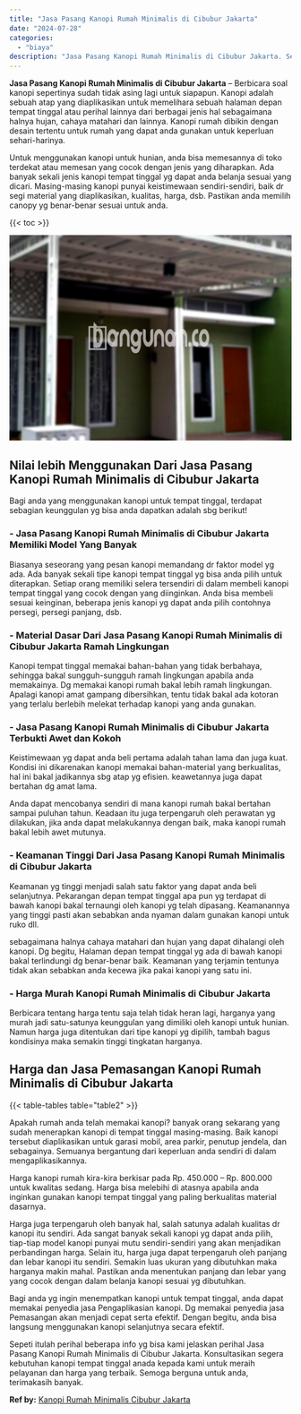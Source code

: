 ```yaml
---
title: "Jasa Pasang Kanopi Rumah Minimalis di Cibubur Jakarta"
date: "2024-07-28"
categories: 
  - "biaya"
description: "Jasa Pasang Kanopi Rumah Minimalis di Cibubur Jakarta. Sepeti itulah perihal beberapa info yg bisa kami jelaskan perihal Jasa Pasang Kanopi Rumah Minimalis d..."
---
```


**Jasa Pasang Kanopi Rumah Minimalis di Cibubur Jakarta** – Berbicara soal kanopi sepertinya sudah tidak asing lagi untuk siapapun. Kanopi adalah sebuah atap yang diaplikasikan untuk memelihara sebuah halaman depan tempat tinggal atau perihal lainnya dari berbagai jenis hal sebagaimana halnya hujan, cahaya matahari dan lainnya. Kanopi rumah dibikin dengan desain tertentu untuk rumah yang dapat anda gunakan untuk keperluan sehari-harinya.

Untuk menggunakan kanopi untuk hunian, anda bisa memesannya di toko terdekat atau memesan yang cocok dengan jenis yang diharapkan. Ada banyak sekali jenis kanopi tempat tinggal yg dapat anda belanja sesuai yang dicari. Masing-masing kanopi punyai keistimewaan sendiri-sendiri, baik dr segi material yang diaplikasikan, kualitas, harga, dsb. Pastikan anda memilih canopy yg benar-benar sesuai untuk anda.

{{< toc >}}

![Jasa Pasang Kanopi Rumah Minimalis di Cibubur Jakarta](/images/harga-kanopi-minimalis-31.png)

## Nilai lebih Menggunakan Dari Jasa Pasang Kanopi Rumah Minimalis di Cibubur Jakarta

Bagi anda yang menggunakan kanopi untuk tempat tinggal, terdapat sebagian keunggulan yg bisa anda dapatkan adalah sbg berikut!

### \- Jasa Pasang Kanopi Rumah Minimalis di Cibubur Jakarta Memiliki Model Yang Banyak

Biasanya seseorang yang pesan kanopi memandang dr faktor model yg ada. Ada banyak sekali tipe kanopi tempat tinggal yg bisa anda pilih untuk diterapkan. Setiap orang memiliki selera tersendiri di dalam membeli kanopi tempat tinggal yang cocok dengan yang diinginkan. Anda bisa membeli sesuai keinginan, beberapa jenis kanopi yg dapat anda pilih contohnya persegi, persegi panjang, dsb.

### \- Material Dasar Dari Jasa Pasang Kanopi Rumah Minimalis di Cibubur Jakarta Ramah Lingkungan

Kanopi tempat tinggal memakai bahan-bahan yang tidak berbahaya, sehingga bakal sungguh-sungguh ramah lingkungan apabila anda memakainya. Dg memakai kanopi rumah bakal lebih ramah lingkungan. Apalagi kanopi amat gampang dibersihkan, tentu tidak bakal ada kotoran yang terlalu berlebih melekat terhadap kanopi yang anda gunakan.

### \- Jasa Pasang Kanopi Rumah Minimalis di Cibubur Jakarta Terbukti Awet dan Kokoh

Keistimewaan yg dapat anda beli pertama adalah tahan lama dan juga kuat. Kondisi ini dikarenakan kanopi memakai bahan-material yang berkualitas, hal ini bakal jadikannya sbg atap yg efisien. keawetannya juga dapat bertahan dg amat lama.

Anda dapat mencobanya sendiri di mana kanopi rumah bakal bertahan sampai puluhan tahun. Keadaan itu juga terpengaruh oleh perawatan yg dilakukan, jika anda dapat melakukannya dengan baik, maka kanopi rumah bakal lebih awet mutunya.

### \- Keamanan Tinggi Dari Jasa Pasang Kanopi Rumah Minimalis di Cibubur Jakarta

Keamanan yg tinggi menjadi salah satu faktor yang dapat anda beli selanjutnya. Pekarangan depan tempat tinggal apa pun yg terdapat di bawah kanopi bakal ternaungi oleh kanopi yg telah dipasang. Keamanannya yang tinggi pasti akan sebabkan anda nyaman dalam gunakan kanopi untuk ruko dll.

sebagaimana halnya cahaya matahari dan hujan yang dapat dihalangi oleh kanopi. Dg begitu, Halaman depan tempat tinggal yg ada di bawah kanopi bakal terlindungi dg benar-benar baik. Keamanan yang terjamin tentunya tidak akan sebabkan anda kecewa jika pakai kanopi yang satu ini.

### \- Harga Murah Kanopi Rumah Minimalis di Cibubur Jakarta

Berbicara tentang harga tentu saja telah tidak heran lagi, harganya yang murah jadi satu-satunya keunggulan yang dimiliki oleh kanopi untuk hunian. Namun harga juga ditentukan dari tipe kanopi yg dipilih, tambah bagus kondisinya maka semakin tinggi tingkatan harganya.

## Harga dan Jasa Pemasangan Kanopi Rumah Minimalis di Cibubur Jakarta

{{< table-tables table="table2" >}}

Apakah rumah anda telah memakai kanopi? banyak orang sekarang yang sudah menerapkan kanopi di tempat tinggal masing-masing. Baik kanopi tersebut diaplikasikan untuk garasi mobil, area parkir, penutup jendela, dan sebagainya. Semuanya bergantung dari keperluan anda sendiri di dalam mengaplikasikannya.

Harga kanopi rumah kira-kira berkisar pada Rp. 450.000 – Rp. 800.000 untuk kwalitas sedang. Harga bisa melebihi di atasnya apabila anda inginkan gunakan kanopi tempat tinggal yang paling berkualitas material dasarnya.

Harga juga terpengaruh oleh banyak hal, salah satunya adalah kualitas dr kanopi itu sendiri. Ada sangat banyak sekali kanopi yg dapat anda pilih, tiap-tiap model kanopi punyai mutu sendiri-sendiri yang akan menjadikan perbandingan harga. Selain itu, harga juga dapat terpengaruh oleh panjang dan lebar kanopi itu sendiri. Semakin luas ukuran yang dibutuhkan maka harganya makin mahal. Pastikan anda menentukan panjang dan lebar yang yang cocok dengan dalam belanja kanopi sesuai yg dibutuhkan.

Bagi anda yg ingin menempatkan kanopi untuk tempat tinggal, anda dapat memakai penyedia jasa Pengaplikasian kanopi. Dg memakai penyedia jasa Pemasangan akan menjadi cepat serta efektif. Dengan begitu, anda bisa langsung menggunakan kanopi selanjutnya secara efektif.

Sepeti itulah perihal beberapa info yg bisa kami jelaskan perihal Jasa Pasang Kanopi Rumah Minimalis di Cibubur Jakarta. Konsultasikan segera kebutuhan kanopi tempat tinggal anada kepada kami untuk meraih pelayanan dan harga yang terbaik. Semoga berguna untuk anda, terimakasih banyak.

**Ref by:**  [Kanopi Rumah Minimalis Cibubur Jakarta](https://id.wikipedia.org/wiki/Kanopi)
